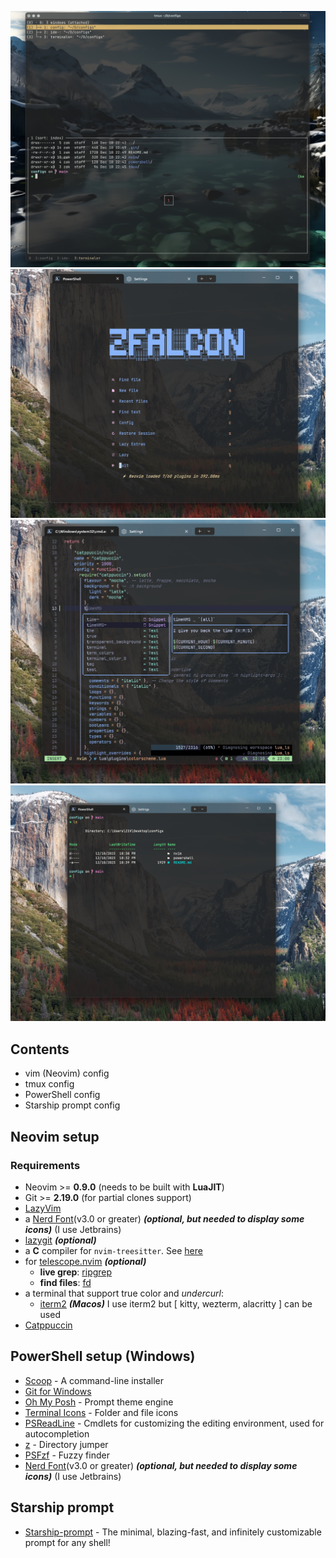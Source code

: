 ![tmux screenshot](./images/tmux.png)
![nvim screenshot](./images/neovim-1.png)
![nvim screenshot](./images/neovim-2.png)
![powershell screenshot](./images/powershell.png)



## Contents

- vim (Neovim) config
- tmux config
- PowerShell config
- Starship prompt config

## Neovim setup

### Requirements

- Neovim >= **0.9.0** (needs to be built with **LuaJIT**)
- Git >= **2.19.0** (for partial clones support)
- [LazyVim](https://www.lazyvim.org/)
- a [Nerd Font](https://www.nerdfonts.com/)(v3.0 or greater) **_(optional, but
  needed to display some icons)_** (I use Jetbrains)
- [lazygit](https://github.com/jesseduffield/lazygit) **_(optional)_**
- a **C** compiler for `nvim-treesitter`.
  See [here](https://github.com/nvim-treesitter/nvim-treesitter#requirements)
- for [telescope.nvim](https://github.com/nvim-telescope/telescope.nvim)
  **_(optional)_**
  - **live grep**: [ripgrep](https://github.com/BurntSushi/ripgrep)
  - **find files**: [fd](https://github.com/sharkdp/fd)
- a terminal that support true color and _undercurl_:
  - [iterm2](https://iterm2.com/) **_(Macos)_** I use iterm2 but [ kitty,
    wezterm, alacritty ] can be used
- [Catppuccin](https://github.com/catppuccin/nvim)

## PowerShell setup (Windows)

- [Scoop](https://scoop.sh/) - A command-line installer
- [Git for Windows](https://gitforwindows.org/)
- [Oh My Posh](https://ohmyposh.dev/) - Prompt theme engine
- [Terminal Icons](https://github.com/devblackops/Terminal-Icons) - Folder and
  file icons
- [PSReadLine](https://docs.microsoft.com/en-us/powershell/module/psreadline/) -
  Cmdlets for customizing the editing environment, used for autocompletion
- [z](https://www.powershellgallery.com/packages/z) - Directory jumper
- [PSFzf](https://github.com/kelleyma49/PSFzf) - Fuzzy finder
- [Nerd Font](https://www.nerdfonts.com/)(v3.0 or greater) **_(optional, but
  needed to display some icons)_** (I use Jetbrains)

## Starship prompt

- [Starship-prompt](https://starship.rs/) - The minimal, blazing-fast, and infinitely customizable prompt for any shell!
